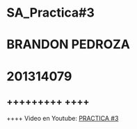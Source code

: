 # SA_Practica#3
# BRANDON PEDROZA

# 201314079
+++++++++
++++
----
++++
Video en Youtube: [PRACTICA #3](https://youtu.be/1T6-8DZpSHs)



